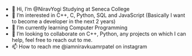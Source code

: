 - 👋 Hi, I’m @NiravYogi Studying at Seneca College
- 👀 I’m interested in C++, C, Python, SQL and JavaScript (Basically I want to become a developer in the next 2 years)
- 🌱 I’m currently learning Computer Programming
- 💞️ I’m looking to collaborate on C++, Python, any projects on which I can help, feel free to reach out to me. 
- 📫 How to reach me @iamniravkuamrpatel on instagram

<!---
NiravYogi/NiravYogi is a ✨ special ✨ repository because its `README.md` (this file) appears on your GitHub profile.
You can click the Preview link to take a look at your changes.
--->
